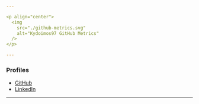 ```yaml
---

<p align="center">
  <img 
    src="./github-metrics.svg" 
    alt="Kydoimos97 GitHub Metrics" 
  />
</p>

---
```


### Profiles

- [GitHub](https://github.com/Kydoimos97)
- [LinkedIn](https://www.linkedin.com/in/willem-vd-schans/)

---

